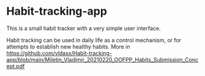 # Habit-tracking-app
This is a small habit tracker with a very simple user interface. 

Habit tracking can be used in daily life as a control mechanism, or for attempts to establish new healthy habits.
More in https://github.com/vldasx/Habit-tracking-app/blob/main/Miletin_Vladimir_20210220_OOFPP_Habits_Submission_Concept.pdf

